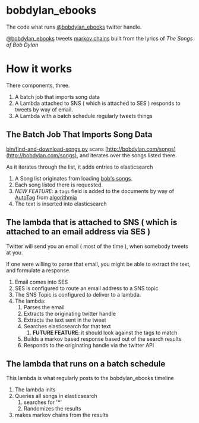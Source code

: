 # bobdylan_ebooks
The code what runs [@bobdylan_ebooks](https://twitter.com/bobdylan_ebooks) twitter handle. 

[@bobdylan_ebooks](https://twitter.com/bobdylan_ebooks) tweets [markov chains](https://pypi.python.org/pypi/PyMarkovChain/) built from the lyrics of *The Songs of Bob Dylan*

# How it works
There components, three.

1. A batch job that imports song data
2. A Lambda attached to SNS ( which is attached to SES ) responds to tweets by way of email. 
3. A Lambda with a batch schedule regularly tweets things

## The Batch Job That Imports Song Data
[bin/find-and-download-songs.py](bin/find-and-download-songs.py) scans [http://bobdylan.com/songs](http://bobdylan.com/songs), and iterates over the songs listed there. 

As it iterates through the list, it adds entries to elasticsearch

1. A Song list originates from loading [bob's songs](http://bobdylan.com/songs/).
1. Each song listed there is requested.
1. *NEW FEATURE*: a `tags` field is added to the documents by way of [AutoTag](https://algorithmia.com/algorithms/nlp/AutoTag) from [algorithmia](https://algorithmia.com)
1. The text is inserted into elasticsearch


## The lambda that is attached to SNS ( which is attached to an email address via SES ) 
Twitter will send you an email ( most of the time ), when somebody tweets at you. 

If one were willing to parse that email, you might be able to extract the text, and formulate a response.

1. Email comes into SES
1. SES is configured to route an email address to a SNS topic
1. The SNS Topic is configured to deliver to a lambda.
1. The lambda:
      1. Parses the email
      1. Extracts the originating twitter handle
      1. Extracts the text sent in the tweet
      1. Searches elasticsearch for that text
           1. **FUTURE FEATURE**: it should look against the tags to match
      1. Builds a markov based response based out of the search results
      1. Responds to the originating handle via the twitter API

## The lambda that runs on a batch schedule
This lambda is what regularly posts to the bobdylan_ebooks timeline

1. The lambda inits
1. Queries all songs in elasticsearch
     1. searches for '*'
     1. Randomizes the results
1. makes markov chains from the results
